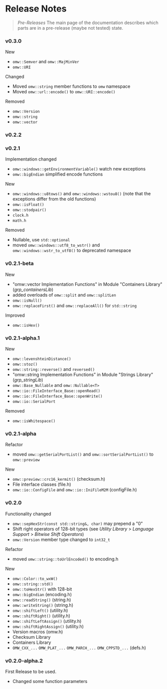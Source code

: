 # Release Notes

> _Pre-Releases_
> The main page of the documentation describes which parts are in
> a pre-release (maybe not tested) state.



### v0.3.0

New
- `omw::Semver` and `omw::MajMinVer`
- `omw::URI`

Changed
- Moved `omw::string` member functions to `omw` namespace
- Moved `omw::url::encode()` to `omw::URI::encode()`

Removed
- `omw::Version`
- `omw::string`
- `omw::vector`



### v0.2.2



### v0.2.1

Implementation changed
 - `omw::windows::getEnvironmentVariable()` watch new exceptions
 - `omw::bigEndian` simplified encode functions

New
 - `omw::windows::u8tows()` and `omw::windows::wstou8()` (note that the exceptions differ from the old functions)
 - `omw::isFloat()`
 - `omw::stodpair()`
 - `clock.h`
 - `math.h`

Removed
 - Nullable, use `std::optional`
 - moved `omw::windows::utf8_to_wstr()` and `omw::windows::wstr_to_utf8()` to deprecated namespace



### v0.2.1-beta

New
 - "omw::vector Implementation Functions" in Module "Containers Library" (*grp_containersLib*)
 - added overloads of `omw::split` and `omw::splitLen`
 - `omw::isNull()`
 - `omw::replaceFirst()` and `omw::replaceAll()` for `std::string`

Improved
 - `omw::isHex()`



### v0.2.1-alpha.1

New
 - `omw::levenshteinDistance()`
 - `omw::stoz()`
 - `omw::string::reverse()` and `reversed()`
 - "omw::string Implementation Functions" in Module "Strings Library" (*grp_stringLib*)
 - `omw::Base_Nullable` and `omw::Nullable<T>`
 - `omw::io::FileInterface_Base::openRead()`
 - `omw::io::FileInterface_Base::openWrite()`
 - `omw::io::SerialPort`

Removed
 - `omw::isWhitespace()`



### v0.2.1-alpha

Refactor
 - moved `omw::getSerialPortList()` and `omw::sortSerialPortList()` to `omw::preview`

New
 - `omw::preview::crc16_kermit()` (checksum.h)
 - File interface classes (file.h)
 - `omw::io::ConfigFile` and `omw::io::IniFileM2M` (configFile.h)



### v0.2.0

Functionality changed
 - `omw::sepHexStr(const std::string&, char)` may prepend a "0"
 - Shift right operators of 128-bit types (see  _Utility Library_ > _Language Support_ > _Bitwise Shift Operators_)
 - `omw::Version` member type changed to `int32_t`

Refactor
- moved `omw::string::toUrlEncoded()` to encoding.h

New
 - `omw::Color::to_wxW()`
 - `omw::string::std()`
 - `omw::toHexStr()` with 128-bit
 - `omw::bigEndian` (encoding.h)
 - `omw::readString()` (string.h)
 - `omw::writeString()` (string.h)
 - `omw::shiftLeft()` (utility.h)
 - `omw::shiftRight()` (utility.h)
 - `omw::shiftLeftAssign()` (utility.h)
 - `omw::shiftRightAssign()` (utility.h)
 - Version macros (omw.h)
 - Checksum Library
 - Containers Library
 - `OMW_CXX_...` `OMW_PLAT_...` `OMW_PARCH_...` `OMW_CPPSTD_...` (defs.h)



### v0.2.0-alpha.2

First Release to be used.
 - Changed some function parameters
